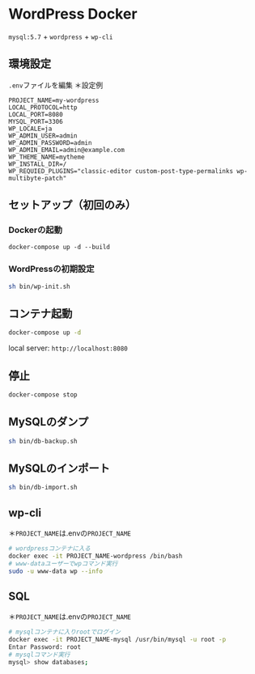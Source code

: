 # WordPress Docker
`mysql:5.7` + `wordpress` + `wp-cli`
## 環境設定
`.env`ファイルを編集
＊設定例
```
PROJECT_NAME=my-wordpress
LOCAL_PROTOCOL=http
LOCAL_PORT=8080
MYSQL_PORT=3306
WP_LOCALE=ja
WP_ADMIN_USER=admin
WP_ADMIN_PASSWORD=admin
WP_ADMIN_EMAIL=admin@example.com
WP_THEME_NAME=mytheme
WP_INSTALL_DIR=/
WP_REQUIED_PLUGINS="classic-editor custom-post-type-permalinks wp-multibyte-patch"
```
## セットアップ（初回のみ）
### Dockerの起動
```
docker-compose up -d --build
```
### WordPressの初期設定
```sh
sh bin/wp-init.sh
```
## コンテナ起動
```sh
docker-compose up -d
```
local server: `http://localhost:8080`

## 停止
```sh
docker-compose stop
```
## MySQLのダンプ
```sh
sh bin/db-backup.sh
```
## MySQLのインポート
```sh
sh bin/db-import.sh
```
## wp-cli
＊`PROJECT_NAME`は.envの`PROJECT_NAME`
```sh
# wordpressコンテナに入る
docker exec -it PROJECT_NAME-wordpress /bin/bash
# www-dataユーザーでwpコマンド実行
sudo -u www-data wp --info
```
## SQL
＊`PROJECT_NAME`は.envの`PROJECT_NAME`
```sh
# mysqlコンテナに入りrootでログイン
docker exec -it PROJECT_NAME-mysql /usr/bin/mysql -u root -p
Entar Password: root
# mysqlコマンド実行
mysql> show databases;
```